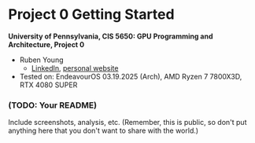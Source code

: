 Project 0 Getting Started
====================

**University of Pennsylvania, CIS 5650: GPU Programming and Architecture, Project 0**

* Ruben Young
  * [LinkedIn](https://www.linkedin.com/in/rubenaryo/), [personal website](https://rubenaryo.com)
* Tested on: EndeavourOS 03.19.2025 (Arch), AMD Ryzen 7 7800X3D, RTX 4080 SUPER

### (TODO: Your README)

Include screenshots, analysis, etc. (Remember, this is public, so don't put
anything here that you don't want to share with the world.)
